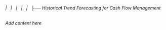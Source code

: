 ###### |   |   |   |   |   ├── Historical Trend Forecasting for Cash Flow Management

*Add content here*